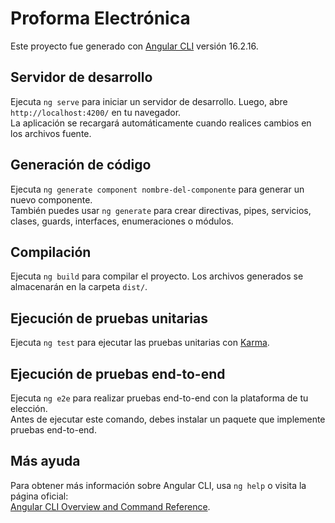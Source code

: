 # Proforma Electrónica

Este proyecto fue generado con [Angular CLI](https://github.com/angular/angular-cli) versión 16.2.16.

## Servidor de desarrollo

Ejecuta `ng serve` para iniciar un servidor de desarrollo. Luego, abre `http://localhost:4200/` en tu navegador.  
La aplicación se recargará automáticamente cuando realices cambios en los archivos fuente.

## Generación de código

Ejecuta `ng generate component nombre-del-componente` para generar un nuevo componente.  
También puedes usar `ng generate` para crear directivas, pipes, servicios, clases, guards, interfaces, enumeraciones o módulos.

## Compilación

Ejecuta `ng build` para compilar el proyecto. Los archivos generados se almacenarán en la carpeta `dist/`.

## Ejecución de pruebas unitarias

Ejecuta `ng test` para ejecutar las pruebas unitarias con [Karma](https://karma-runner.github.io).

## Ejecución de pruebas end-to-end

Ejecuta `ng e2e` para realizar pruebas end-to-end con la plataforma de tu elección.  
Antes de ejecutar este comando, debes instalar un paquete que implemente pruebas end-to-end.

## Más ayuda

Para obtener más información sobre Angular CLI, usa `ng help` o visita la página oficial:  
[Angular CLI Overview and Command Reference](https://angular.io/cli).
